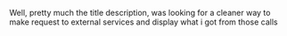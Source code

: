 Well, pretty much the title description, was looking for a cleaner way to make request to external services and display
what i got from those calls
